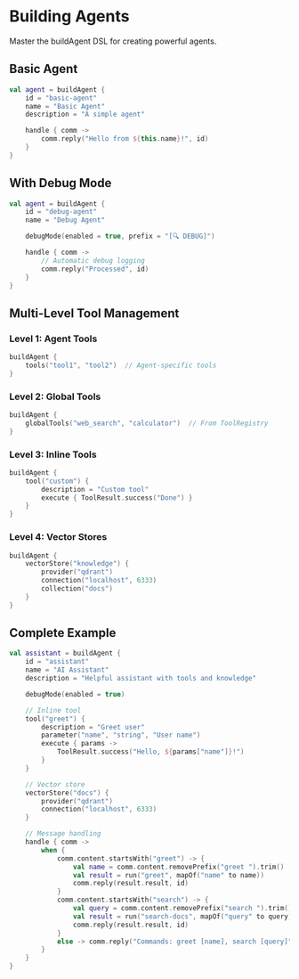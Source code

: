 # Building Agents

Master the buildAgent DSL for creating powerful agents.

## Basic Agent

```kotlin
val agent = buildAgent {
    id = "basic-agent"
    name = "Basic Agent"
    description = "A simple agent"

    handle { comm ->
        comm.reply("Hello from ${this.name}!", id)
    }
}
```

## With Debug Mode

```kotlin
val agent = buildAgent {
    id = "debug-agent"
    name = "Debug Agent"

    debugMode(enabled = true, prefix = "[🔍 DEBUG]")

    handle { comm ->
        // Automatic debug logging
        comm.reply("Processed", id)
    }
}
```

## Multi-Level Tool Management

### Level 1: Agent Tools

```kotlin
buildAgent {
    tools("tool1", "tool2")  // Agent-specific tools
}
```

### Level 2: Global Tools

```kotlin
buildAgent {
    globalTools("web_search", "calculator")  // From ToolRegistry
}
```

### Level 3: Inline Tools

```kotlin
buildAgent {
    tool("custom") {
        description = "Custom tool"
        execute { ToolResult.success("Done") }
    }
}
```

### Level 4: Vector Stores

```kotlin
buildAgent {
    vectorStore("knowledge") {
        provider("qdrant")
        connection("localhost", 6333)
        collection("docs")
    }
}
```

## Complete Example

```kotlin
val assistant = buildAgent {
    id = "assistant"
    name = "AI Assistant"
    description = "Helpful assistant with tools and knowledge"

    debugMode(enabled = true)

    // Inline tool
    tool("greet") {
        description = "Greet user"
        parameter("name", "string", "User name")
        execute { params ->
            ToolResult.success("Hello, ${params["name"]}!")
        }
    }

    // Vector store
    vectorStore("docs") {
        provider("qdrant")
        connection("localhost", 6333)
    }

    // Message handling
    handle { comm ->
        when {
            comm.content.startsWith("greet") -> {
                val name = comm.content.removePrefix("greet ").trim()
                val result = run("greet", mapOf("name" to name))
                comm.reply(result.result, id)
            }
            comm.content.startsWith("search") -> {
                val query = comm.content.removePrefix("search ").trim()
                val result = run("search-docs", mapOf("query" to query))
                comm.reply(result.result, id)
            }
            else -> comm.reply("Commands: greet [name], search [query]", id)
        }
    }
}
```
